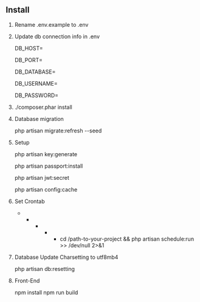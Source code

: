 ## Install

1. Rename .env.example to .env

2. Update db connection info in .env

    DB_HOST=

    DB_PORT=

    DB_DATABASE=

    DB_USERNAME=

    DB_PASSWORD=

3. ./composer.phar install

4. Database migration

    php artisan migrate:refresh --seed

5. Setup

    php artisan key:generate

    php artisan passport:install

    php artisan jwt:secret

    php artisan config:cache

6. Set Crontab

    * * * * * cd /path-to-your-project && php artisan schedule:run >> /dev/null 2>&1

7. Database Update Charsetting to utf8mb4

    php artisan db:resetting

8. Front-End

    npm install
    npm run build
